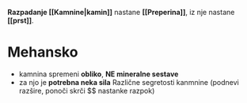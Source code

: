 **Razpadanje [[Kamnine|kamin]]** nastane **[[Preperina]]**, iz nje nastane **[[prst]]**.
# Mehansko
- kamnina spremeni **obliko**, **NE mineralne sestave**
- za njo je **potrebna neka sila**
Različne segretosti kanmnine (podnevi razšire, ponoči skrči $$ nastanke razpok)
